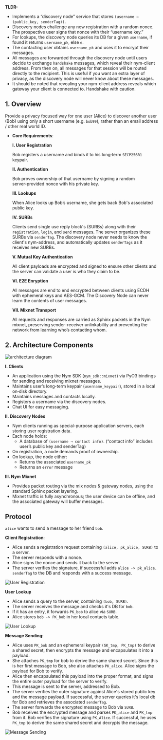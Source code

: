 
**TLDR:**
- Implements a “discovery node” service that stores `(username → (public_key, senderTag))`.
- Discovery nodes challenge any new registration with a random nonce. The prospective user signs that nonce with their “username key.”
- For lookups, the discovery node queries its DB for a given `username`, if found it returns `username_pk`, else `e`.
- The contacting user obtains `username_pk` and uses it to encrypt their messages.
- All messages are forwarded through the discovery node until users decide to exchange `handshake` messages, which reveal their nym-client address. From then on, all messages for that session will be routed directly to the recipient. This is useful if you want an extra layer of privacy, as the discovery node will never know about these messages. 
- It should be noted that revealing your nym-client address reveals which gateway your client is connected to. Handshake with caution. 

## 1. Overview
Provide a privacy focused way for one user (Alice) to discover another user (Bob) using only a short username (e.g. `bob99`), rather than an email address / other real world ID.
- **Core Requirements**:

    **I. User Registration**
    
    Bob registers a username and binds it to his long‑term `SECP256R1` keypair.

    **II. Authentication**

    Bob proves ownership of that username by signing a random server‑provided nonce with his private key.

    **III. Lookups**
    
    When Alice looks up Bob’s username, she gets back Bob's associated public key. 

    **IV. SURBs**
    
    Clients send single use reply block's (SURBs) along with their `registration`, `login`, and `send` messages. The server organizes these SURBs via `senderTag`. The discovery node never needs to know the client's nym-address, and automatically updates `senderTags` as it receives new SURBs.  

    **V. Mutual Key Authentication**
    
    All client payloads are encrypted and signed to ensure other clients and the server can validate a user is who they claim to be.

    **VI. E2E Enryption**

    All messages are end to end encrypted between clients using ECDH with ephemeral keys and AES-GCM. The Discovery Node can never learn the contents of user messages. 

    **VII. Mixnet Transport**
    
    All requests and responses are carried as Sphinx packets in the Nym mixnet, preserving sender–receiver unlinkability and preventing the network from learning who’s contacting whom.


## 2. Architecture Components
![architecture diagram](../images/architecture.png)

**I. Clients**
- An application using the Nym SDK (`nym_sdk::mixnet`) via PyO3 bindings for sending and receiving mixnet messages.
- Maintains user’s long-term keypair (`username_keypair`), stored in a local on‑disk directory.
- Maintains messages and contacts locally.
- Registers a username via the discovery nodes.
- Chat UI for easy messaging.

**II. Discovery Nodes**
- Nym clients running as special-purpose application servers, each storing user registration data.
- Each node holds:
    - A database of `(username → contact info)`. (“contact info” includes user’s public key and senderTag)
- On registration, a node demands proof of ownership.
- On lookup, the node either:
    - Returns the associated `username_pk`
    - Returns an `error` message

**III. Nym Mixnet**
- Provides packet routing via the mix nodes & gateway nodes, using the standard Sphinx packet layering.
- Mixnet traffic is fully asynchronous; the user device can be offline, and the associated gateway will buffer messages.


## Protocol

`alice` wants to send a message to her friend `bob`.

**Client Registration**:

- Alice sends a registration request containing `(alice, pk_alice, SURB)` to a server.
- The server responds with a nonce.
- Alice signs the nonce and sends it back to the server.
- The server verifies the signature, if successful adds `alice -> pk_alice, senderTag` to the DB and responds with a success message.

![User Registration](../images/userLookup.png)

**User Lookup**

- Alice sends a query to the server, containing `(bob, SURB)`.
- The server receives the message and checks it's DB for `bob`.
-  If it has an entry, it forwards `PK_bob` to alice via `SURB`.
- Alice stores `bob -> PK_bob` in her local contacts table.

![User Lookup](../images/userRegistration.png)

**Message Sending**:

- Alice uses `PK_bob` and an ephemeral keypair `(SK_tmp, PK_tmp)` to derive a shared secret, then encrypts the message and encapsulates it into a payload.
- She attaches `PK_tmp` for bob to derive the same shared secret. Since this is her first message to Bob, she also attaches `PK_alice`. Alice signs the payload for Bob to verify.
- Alice then encapsulated this payload into the proper format, and signs the entire outer payload for the server to verify.
- This message is sent to the server, addressed to Bob.
- The server verifies the outer signature against Alice's stored public key and the message payload. If successful, the server queries it's local db for Bob and retrieves the associated `senderTag`.
- The server forwards the encrypted message to Bob via `SURB`.
- Bob receives the encrypted message and parses `PK_alice` and `PK_tmp` from it. Bob verifies the signature using `PK_Alice`. If successful, he uses `PK_tmp` to derive the same shared secret and decrypts the message.

![Message Sending](../images/messageSending.png)



